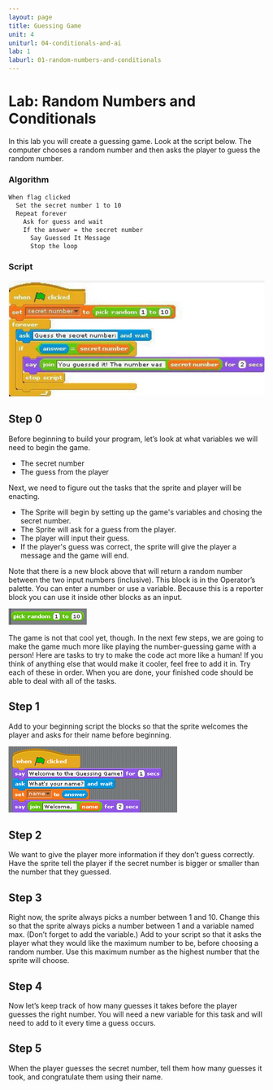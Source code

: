 ```yaml
---
layout: page
title: Guessing Game
unit: 4
uniturl: 04-conditionals-and-ai
lab: 1
laburl: 01-random-numbers-and-conditionals
---
```



Lab: Random Numbers and Conditionals
====================================
In this lab you will create a guessing game. Look at the script below. The
computer chooses a random number and then asks the player to guess the random number.

### Algorithm
    When flag clicked
      Set the secret number 1 to 10
      Repeat forever
        Ask for guess and wait
        If the answer = the secret number
          Say Guessed It Message
          Stop the loop

### Script
![Script](lab-guess-1.png)


Step 0
------
Before beginning to build your program, let’s look at what variables we will
need to begin the game.

 * The secret number
 * The guess from the player

Next, we need to figure out the tasks that the sprite and player will be
enacting.

 * The Sprite will begin by setting up the game's variables and chosing the secret
   number.
 * The Sprite will ask for a guess from the player.
 * The player will input their guess.
 * If the player's guess was correct, the sprite will give the player a message
   and the game will end.

Note that there is a new block above that will return a random number between the two input
numbers (inclusive). This block is in the Operator’s palette. You can enter a number or use a
variable. Because this is a reporter block you can use it inside other blocks as an input.

![Script](lab-guess-2.png)

The game is not that cool yet, though. In the next few steps, we are going to make the game much
more like playing the number-guessing game with a person! Here are tasks to try to make the code
act more like a human! If you think of anything else that would make it cooler, feel free to add it in.
Try each of these in order. When you are done, your finished code should be able to deal with all of
the tasks.


Step 1
------
Add to your beginning script the blocks so that the sprite welcomes the player and asks for
their name before beginning.

![Script](lab-guess-3.png)


Step 2
------
We want to give the player more information if they don’t guess correctly. Have the sprite tell the
player if the secret number is bigger or smaller than the number that they guessed.


Step 3
------
Right now, the sprite always picks a number between 1 and 10. Change this so that the sprite
always picks a number between 1 and a variable named max. (Don’t forget to add the variable.)
Add to your script so that it asks the player what they would like the maximum number to be,
before choosing a random number. Use this maximum number as the highest number that the
sprite will choose.


Step 4
------
Now let’s keep track of how many guesses it takes before the player guesses the right number. You
will need a new variable for this task and will need to add to it every time a guess occurs.


Step 5
------
When the player guesses the secret number, tell them how many guesses it took, and congratulate
them using their name.






